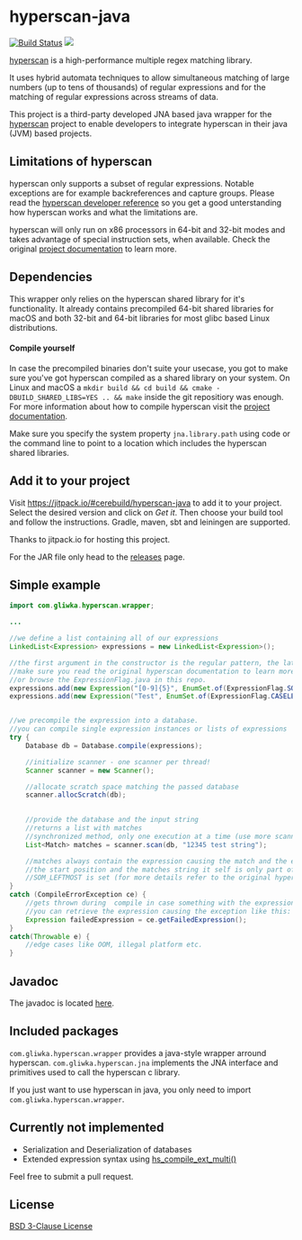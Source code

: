 # hyperscan-java
[![Build Status](https://travis-ci.org/cerebuild/hyperscan-java.svg?branch=master)](https://travis-ci.org/cerebuild/hyperscan-java) [![](https://jitpack.io/v/cerebuild/hyperscan-java.svg)](https://jitpack.io/#cerebuild/hyperscan-java)

[hyperscan](https://github.com/01org/hyperscan) is a high-performance multiple regex matching library.

It uses hybrid automata techniques to allow simultaneous matching of large numbers (up to tens of thousands) of regular expressions and for the matching of regular expressions across streams of data.


This project is a third-party developed JNA based java wrapper for the [hyperscan](https://github.com/01org/hyperscan) project to enable developers to integrate hyperscan in their java (JVM) based projects.

## Limitations of hyperscan

hyperscan only supports a subset of regular expressions. Notable exceptions are for example backreferences and capture groups. Please read the [hyperscan developer reference](https://01org.github.io/hyperscan/dev-reference/) so you get a good unterstanding how hyperscan works and what the limitations are.

hyperscan will only run on x86 processors in 64-bit and 32-bit modes and takes advantage of special instruction sets, when available. Check the original [project documentation](https://01org.github.io/hyperscan/dev-reference/getting_started.html#hardware) to learn more.

## Dependencies
This wrapper only relies on the hyperscan shared library for it's functionality. It already contains precompiled 64-bit shared libraries for macOS and both 32-bit and 64-bit libraries for most glibc based Linux distributions.

#### Compile yourself
In case the precompiled binaries don't suite your usecase, you got to 
make sure you've got hyperscan compiled as a shared library on your system. On Linux and macOS a ```mkdir build && cd build && cmake -DBUILD_SHARED_LIBS=YES .. && make``` inside the git repositiory was enough. For more information about how to compile hyperscan visit the [project documentation](https://01org.github.io/hyperscan/dev-reference/).

Make sure you specify the system property ```jna.library.path``` using code or the command line to point to a location which includes the hyperscan shared libraries.

## Add it to your project
Visit https://jitpack.io/#cerebuild/hyperscan-java to add it to your project. Select the desired version and click on *Get it*. Then choose your build tool and follow the instructions. Gradle, maven, sbt and leiningen are supported.

Thanks to jitpack.io for hosting this project. 

For the JAR file only head to the [releases](https://github.com/cerebuild/hyperscan-java/releases) page.

## Simple example
```java
import com.gliwka.hyperscan.wrapper;

...

//we define a list containing all of our expressions
LinkedList<Expression> expressions = new LinkedList<Expression>();

//the first argument in the constructor is the regular pattern, the latter one is a expression flag
//make sure you read the original hyperscan documentation to learn more about flags
//or browse the ExpressionFlag.java in this repo.
expressions.add(new Expression("[0-9]{5}", EnumSet.of(ExpressionFlag.SOM_LEFTMOST)));
expressions.add(new Expression("Test", EnumSet.of(ExpressionFlag.CASELESS)));


//we precompile the expression into a database.
//you can compile single expression instances or lists of expressions
try {
    Database db = Database.compile(expressions);

    //initialize scanner - one scanner per thread!
    Scanner scanner = new Scanner();

    //allocate scratch space matching the passed database
    scanner.allocScratch(db);

    
    //provide the database and the input string
    //returns a list with matches
    //synchronized method, only one execution at a time (use more scanner instances for multithreading)
    List<Match> matches = scanner.scan(db, "12345 test string");

    //matches always contain the expression causing the match and the end position of the match
    //the start position and the matches string it self is only part of a matach if the
    //SOM_LEFTMOST is set (for more details refer to the original hyperscan documentation)
}
catch (CompileErrorException ce) {
    //gets thrown during  compile in case something with the expression is wrong
    //you can retrieve the expression causing the exception like this:
    Expression failedExpression = ce.getFailedExpression();
}
catch(Throwable e) {
    //edge cases like OOM, illegal platform etc.
}
```

## Javadoc

The javadoc is located [here](https://cerebuild.github.io/hyperscan-java/).



## Included packages
```com.gliwka.hyperscan.wrapper``` provides a java-style wrapper arround hyperscan.
```com.gliwka.hyperscan.jna``` implements the JNA interface and primitives used to call the hyperscan c library.

If you just want to use hyperscan in java, you only need to import ```com.gliwka.hyperscan.wrapper```.


## Currently not implemented
 * Serialization and Deserialization of databases
 * Extended expression syntax using [hs_compile_ext_multi()](http://01org.github.io/hyperscan/dev-reference/api_files.html#project0hs__compile_8h_1aacc508bea3042f1faba32c3818bfc2a3)

 Feel free to submit a pull request.

 ## License
 [BSD 3-Clause License](LICENSE)
